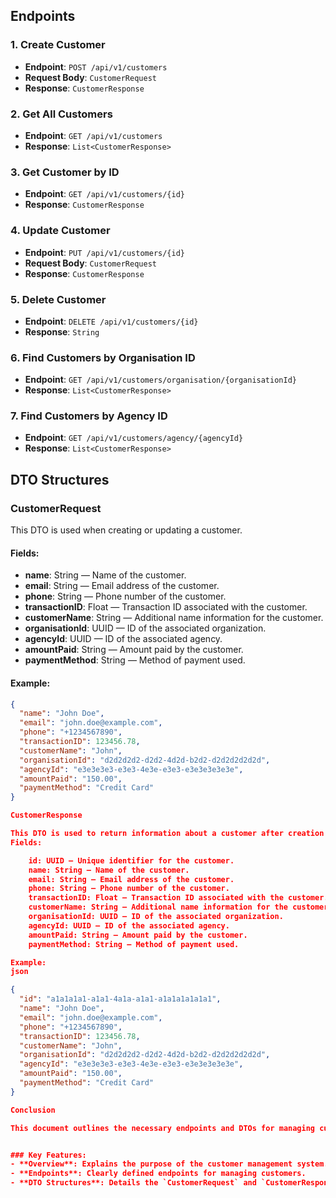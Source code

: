## Endpoints

### 1. Create Customer

- **Endpoint**: `POST /api/v1/customers`
- **Request Body**: `CustomerRequest`
- **Response**: `CustomerResponse`

### 2. Get All Customers

- **Endpoint**: `GET /api/v1/customers`
- **Response**: `List<CustomerResponse>`

### 3. Get Customer by ID

- **Endpoint**: `GET /api/v1/customers/{id}`
- **Response**: `CustomerResponse`

### 4. Update Customer

- **Endpoint**: `PUT /api/v1/customers/{id}`
- **Request Body**: `CustomerRequest`
- **Response**: `CustomerResponse`

### 5. Delete Customer

- **Endpoint**: `DELETE /api/v1/customers/{id}`
- **Response**: `String`

### 6. Find Customers by Organisation ID

- **Endpoint**: `GET /api/v1/customers/organisation/{organisationId}`
- **Response**: `List<CustomerResponse>`

### 7. Find Customers by Agency ID

- **Endpoint**: `GET /api/v1/customers/agency/{agencyId}`
- **Response**: `List<CustomerResponse>`

## DTO Structures

### CustomerRequest

This DTO is used when creating or updating a customer.

#### Fields:

- **name**: String — Name of the customer.
- **email**: String — Email address of the customer.
- **phone**: String — Phone number of the customer.
- **transactionID**: Float — Transaction ID associated with the customer.
- **customerName**: String — Additional name information for the customer.
- **organisationId**: UUID — ID of the associated organization.
- **agencyId**: UUID — ID of the associated agency.
- **amountPaid**: String — Amount paid by the customer.
- **paymentMethod**: String — Method of payment used.

#### Example:

```json
{
  "name": "John Doe",
  "email": "john.doe@example.com",
  "phone": "+1234567890",
  "transactionID": 123456.78,
  "customerName": "John",
  "organisationId": "d2d2d2d2-d2d2-4d2d-b2d2-d2d2d2d2d2d",
  "agencyId": "e3e3e3e3-e3e3-4e3e-e3e3-e3e3e3e3e3e",
  "amountPaid": "150.00",
  "paymentMethod": "Credit Card"
}

CustomerResponse

This DTO is used to return information about a customer after creation or retrieval.
Fields:

    id: UUID — Unique identifier for the customer.
    name: String — Name of the customer.
    email: String — Email address of the customer.
    phone: String — Phone number of the customer.
    transactionID: Float — Transaction ID associated with the customer.
    customerName: String — Additional name information for the customer.
    organisationId: UUID — ID of the associated organization.
    agencyId: UUID — ID of the associated agency.
    amountPaid: String — Amount paid by the customer.
    paymentMethod: String — Method of payment used.

Example:
json

{
  "id": "a1a1a1a1-a1a1-4a1a-a1a1-a1a1a1a1a1a1",
  "name": "John Doe",
  "email": "john.doe@example.com",
  "phone": "+1234567890",
  "transactionID": 123456.78,
  "customerName": "John",
  "organisationId": "d2d2d2d2-d2d2-4d2d-b2d2-d2d2d2d2d2d",
  "agencyId": "e3e3e3e3-e3e3-4e3e-e3e3-e3e3e3e3e3e",
  "amountPaid": "150.00",
  "paymentMethod": "Credit Card"
}

Conclusion

This document outlines the necessary endpoints and DTOs for managing customers within the application. Ensure that your requests and responses adhere to these structures for proper functionality.


### Key Features:
- **Overview**: Explains the purpose of the customer management system.
- **Endpoints**: Clearly defined endpoints for managing customers.
- **DTO Structures**: Details the `CustomerRequest` and `CustomerResponse` with examples to clarify the expected data format.

